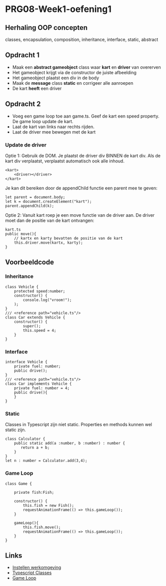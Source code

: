 # PRG08-Week1-oefening1

## Herhaling OOP concepten
classes, encapsulation, composition, inheritance, interface, static, abstract

## Opdracht 1
- Maak een **abstract gameobject** class waar **kart** en **driver** van overerven
- Het gameobject krijgt via de constructor de juiste afbeelding
- Het gameobject plaatst een div in de body
- Maak de **message** class **static** en corrigeer alle aanroepen
- De kart **heeft** een driver

## Opdracht 2
- Voeg een game loop toe aan game.ts. Geef de kart een speed property. De game loop update de kart. 
- Laat de kart van links naar rechts rijden.
- Laat de driver mee bewegen met de kart

### Update de driver
Optie 1: Gebruik de DOM. Je plaatst de driver div BINNEN de kart div. Als de kart div verplaatst, verplaatst automatisch ook alle inhoud.
```
<kart>
    <driver></driver>
</kart>
```
Je kan dit bereiken door de appendChild functie een parent mee te geven:
```
let parent = document.body;
let k = document.createElement("kart");
parent.appendChild(k);
```
Optie 2: Vanuit kart roep je een move functie van de driver aan. De driver moet dan de positie van de kart ontvangen:
```
kart.ts
public move(){
    // kartx en karty bevatten de positie van de kart
    this.driver.move(kartx, karty);
}
```

## Voorbeeldcode

### Inheritance

```
class Vehicle {
    protected speed:number;
    constructor() {
        console.log("vroom!");
    );
}
/// <reference path="vehicle.ts"/>
class Car extends Vehicle {
    constructor() {
        super();
        this.speed = 4;
    }
}
```

### Interface

```
interface Vehicle {
    private fuel: number;
    public drive();
}
/// <reference path="vehicle.ts"/>
class Car implements Vehicle {
    private fuel: number = 4;
    public drive(){
    }
}
```

### Static

Classes in Typescript zijn niet static. Properties en methods kunnen wel static zijn.

```
class Calculator { 
    public static add(a :number, b :number) : number { 
       return a + b;
    } 
} 
let n : number = Calculator.add(3,4);
```

### Game Loop

```
class Game {

    private fish:Fish;

    constructor() {
        this.fish = new Fish();     
        requestAnimationFrame(() => this.gameLoop());
    }

    gameLoop(){
        this.fish.move();
        requestAnimationFrame(() => this.gameLoop());
    }
}
```

## Links
- [Instellen werkomgeving](https://github.com/HR-CMGT/PRG04-Week0)
- [Typescript Classes](https://www.typescriptlang.org/docs/handbook/classes.html)
- [Game Loop](https://developer.mozilla.org/en-US/docs/Web/API/window/requestAnimationFrame)
